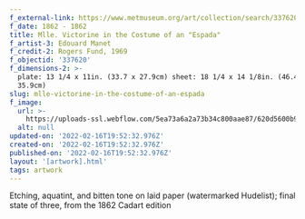 ```yaml
---
f_external-link: https://www.metmuseum.org/art/collection/search/337620
f_date: 1862 - 1862
title: Mlle. Victorine in the Costume of an "Espada"
f_artist-3: Edouard Manet
f_credit-2: Rogers Fund, 1969
f_objectid: '337620'
f_dimensions-2: >-
  plate: 13 1/4 x 11in. (33.7 x 27.9cm) sheet: 18 1/4 x 14 1/8in. (46.4 x
  35.9cm)
slug: mlle-victorine-in-the-costume-of-an-espada
f_image:
  url: >-
    https://uploads-ssl.webflow.com/5ea73a6a2a73b34c800aae87/620d5600b9ab877dd4bc8e42_DP815460.jpeg
  alt: null
updated-on: '2022-02-16T19:52:32.976Z'
created-on: '2022-02-16T19:52:32.976Z'
published-on: '2022-02-16T19:52:32.976Z'
layout: '[artwork].html'
tags: artwork
---
```


Etching, aquatint, and bitten tone on laid paper (watermarked Hudelist); final state of three, from the 1862 Cadart edition
